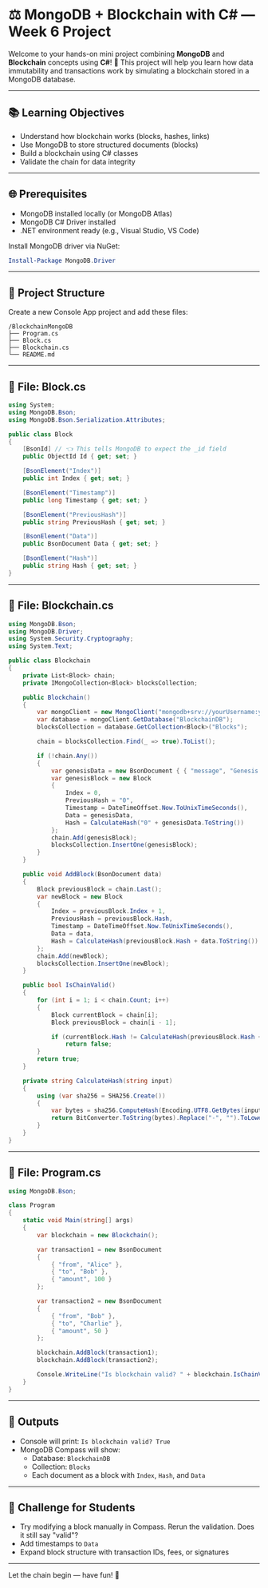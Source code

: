 # ⚖️ MongoDB + Blockchain with C# — Week 6 Project

Welcome to your hands-on mini project combining **MongoDB** and **Blockchain** concepts using **C#**! 🚀 This project will help you learn how data immutability and transactions work by simulating a blockchain stored in a MongoDB database.

---

## 📚 Learning Objectives
- Understand how blockchain works (blocks, hashes, links)
- Use MongoDB to store structured documents (blocks)
- Build a blockchain using C# classes
- Validate the chain for data integrity

---

## 🌐 Prerequisites
- MongoDB installed locally (or MongoDB Atlas)
- MongoDB C# Driver installed
- .NET environment ready (e.g., Visual Studio, VS Code)

Install MongoDB driver via NuGet:
```powershell
Install-Package MongoDB.Driver
```

---

## 🔹 Project Structure
Create a new Console App project and add these files:

```
/BlockchainMongoDB
├── Program.cs
├── Block.cs
├── Blockchain.cs
└── README.md
```

---

## 📂 File: Block.cs
```csharp
using System;
using MongoDB.Bson;
using MongoDB.Bson.Serialization.Attributes;

public class Block
{
    [BsonId] // 👈 This tells MongoDB to expect the _id field
    public ObjectId Id { get; set; }

    [BsonElement("Index")]
    public int Index { get; set; }

    [BsonElement("Timestamp")]
    public long Timestamp { get; set; }

    [BsonElement("PreviousHash")]
    public string PreviousHash { get; set; }

    [BsonElement("Data")]
    public BsonDocument Data { get; set; }

    [BsonElement("Hash")]
    public string Hash { get; set; }
}

```

---

## 📂 File: Blockchain.cs
```csharp
using MongoDB.Bson;
using MongoDB.Driver;
using System.Security.Cryptography;
using System.Text;

public class Blockchain
{
    private List<Block> chain;
    private IMongoCollection<Block> blocksCollection;

    public Blockchain()
    {
        var mongoClient = new MongoClient("mongodb+srv://yourUsername:yourPassword@ptucluster0.xxxxx.mongodb.net/?        retryWrites=true&w=majority");
        var database = mongoClient.GetDatabase("BlockchainDB");
        blocksCollection = database.GetCollection<Block>("Blocks");

        chain = blocksCollection.Find(_ => true).ToList();

        if (!chain.Any())
        {
            var genesisData = new BsonDocument { { "message", "Genesis Block" } };
            var genesisBlock = new Block
            {
                Index = 0,
                PreviousHash = "0",
                Timestamp = DateTimeOffset.Now.ToUnixTimeSeconds(),
                Data = genesisData,
                Hash = CalculateHash("0" + genesisData.ToString())
            };
            chain.Add(genesisBlock);
            blocksCollection.InsertOne(genesisBlock);
        }
    }

    public void AddBlock(BsonDocument data)
    {
        Block previousBlock = chain.Last();
        var newBlock = new Block
        {
            Index = previousBlock.Index + 1,
            PreviousHash = previousBlock.Hash,
            Timestamp = DateTimeOffset.Now.ToUnixTimeSeconds(),
            Data = data,
            Hash = CalculateHash(previousBlock.Hash + data.ToString())
        };
        chain.Add(newBlock);
        blocksCollection.InsertOne(newBlock);
    }

    public bool IsChainValid()
    {
        for (int i = 1; i < chain.Count; i++)
        {
            Block currentBlock = chain[i];
            Block previousBlock = chain[i - 1];

            if (currentBlock.Hash != CalculateHash(previousBlock.Hash + currentBlock.Data.ToString()))
                return false;
        }
        return true;
    }

    private string CalculateHash(string input)
    {
        using (var sha256 = SHA256.Create())
        {
            var bytes = sha256.ComputeHash(Encoding.UTF8.GetBytes(input));
            return BitConverter.ToString(bytes).Replace("-", "").ToLower();
        }
    }
}
```

---

## 📂 File: Program.cs
```csharp
using MongoDB.Bson;

class Program
{
    static void Main(string[] args)
    {
        var blockchain = new Blockchain();

        var transaction1 = new BsonDocument
        {
            { "from", "Alice" },
            { "to", "Bob" },
            { "amount", 100 }
        };

        var transaction2 = new BsonDocument
        {
            { "from", "Bob" },
            { "to", "Charlie" },
            { "amount", 50 }
        };

        blockchain.AddBlock(transaction1);
        blockchain.AddBlock(transaction2);

        Console.WriteLine("Is blockchain valid? " + blockchain.IsChainValid());
    }
}
```

---

## 📢 Outputs
- Console will print: `Is blockchain valid? True`
- MongoDB Compass will show:
  - Database: `BlockchainDB`
  - Collection: `Blocks`
  - Each document as a block with `Index`, `Hash`, and `Data`

---

## 🚀 Challenge for Students
- Try modifying a block manually in Compass. Rerun the validation. Does it still say "valid"?
- Add timestamps to `Data`
- Expand block structure with transaction IDs, fees, or signatures

---

Let the chain begin — have fun! 🚩
